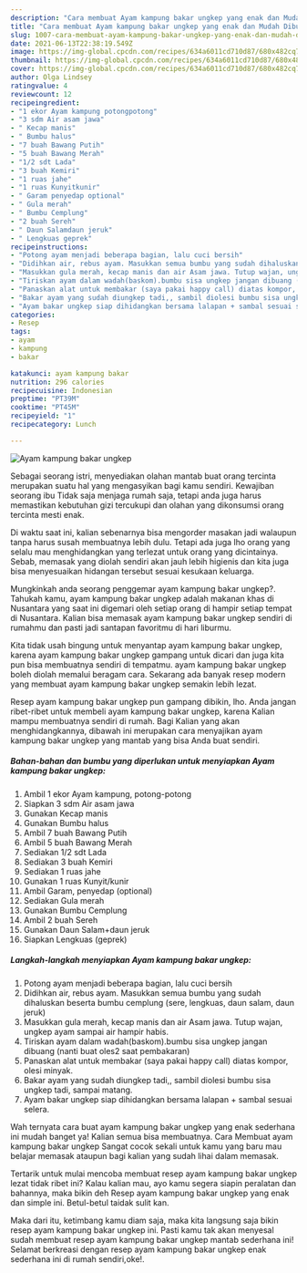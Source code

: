 ```yaml
---
description: "Cara membuat Ayam kampung bakar ungkep yang enak dan Mudah Dibuat"
title: "Cara membuat Ayam kampung bakar ungkep yang enak dan Mudah Dibuat"
slug: 1007-cara-membuat-ayam-kampung-bakar-ungkep-yang-enak-dan-mudah-dibuat
date: 2021-06-13T22:38:19.549Z
image: https://img-global.cpcdn.com/recipes/634a6011cd710d87/680x482cq70/ayam-kampung-bakar-ungkep-foto-resep-utama.jpg
thumbnail: https://img-global.cpcdn.com/recipes/634a6011cd710d87/680x482cq70/ayam-kampung-bakar-ungkep-foto-resep-utama.jpg
cover: https://img-global.cpcdn.com/recipes/634a6011cd710d87/680x482cq70/ayam-kampung-bakar-ungkep-foto-resep-utama.jpg
author: Olga Lindsey
ratingvalue: 4
reviewcount: 12
recipeingredient:
- "1 ekor Ayam kampung potongpotong"
- "3 sdm Air asam jawa"
- " Kecap manis"
- " Bumbu halus"
- "7 buah Bawang Putih"
- "5 buah Bawang Merah"
- "1/2 sdt Lada"
- "3 buah Kemiri"
- "1 ruas jahe"
- "1 ruas Kunyitkunir"
- " Garam penyedap optional"
- " Gula merah"
- " Bumbu Cemplung"
- "2 buah Sereh"
- " Daun Salamdaun jeruk"
- " Lengkuas geprek"
recipeinstructions:
- "Potong ayam menjadi beberapa bagian, lalu cuci bersih"
- "Didihkan air, rebus ayam. Masukkan semua bumbu yang sudah dihaluskan beserta bumbu cemplung (sere, lengkuas, daun salam, daun jeruk)"
- "Masukkan gula merah, kecap manis dan air Asam jawa. Tutup wajan, ungkep ayam sampai air hampir habis."
- "Tiriskan ayam dalam wadah(baskom).bumbu sisa ungkep jangan dibuang (nanti buat oles2 saat pembakaran)"
- "Panaskan alat untuk membakar (saya pakai happy call) diatas kompor, olesi minyak."
- "Bakar ayam yang sudah diungkep tadi,, sambil diolesi bumbu sisa ungkep tadi, sampai matang."
- "Ayam bakar ungkep siap dihidangkan bersama lalapan + sambal sesuai selera."
categories:
- Resep
tags:
- ayam
- kampung
- bakar

katakunci: ayam kampung bakar 
nutrition: 296 calories
recipecuisine: Indonesian
preptime: "PT39M"
cooktime: "PT45M"
recipeyield: "1"
recipecategory: Lunch

---
```



![Ayam kampung bakar ungkep](https://img-global.cpcdn.com/recipes/634a6011cd710d87/680x482cq70/ayam-kampung-bakar-ungkep-foto-resep-utama.jpg)

Sebagai seorang istri, menyediakan olahan mantab buat orang tercinta merupakan suatu hal yang mengasyikan bagi kamu sendiri. Kewajiban seorang ibu Tidak saja menjaga rumah saja, tetapi anda juga harus memastikan kebutuhan gizi tercukupi dan olahan yang dikonsumsi orang tercinta mesti enak.

Di waktu  saat ini, kalian sebenarnya bisa mengorder masakan jadi walaupun tanpa harus susah membuatnya lebih dulu. Tetapi ada juga lho orang yang selalu mau menghidangkan yang terlezat untuk orang yang dicintainya. Sebab, memasak yang diolah sendiri akan jauh lebih higienis dan kita juga bisa menyesuaikan hidangan tersebut sesuai kesukaan keluarga. 



Mungkinkah anda seorang penggemar ayam kampung bakar ungkep?. Tahukah kamu, ayam kampung bakar ungkep adalah makanan khas di Nusantara yang saat ini digemari oleh setiap orang di hampir setiap tempat di Nusantara. Kalian bisa memasak ayam kampung bakar ungkep sendiri di rumahmu dan pasti jadi santapan favoritmu di hari liburmu.

Kita tidak usah bingung untuk menyantap ayam kampung bakar ungkep, karena ayam kampung bakar ungkep gampang untuk dicari dan juga kita pun bisa membuatnya sendiri di tempatmu. ayam kampung bakar ungkep boleh diolah memalui beragam cara. Sekarang ada banyak resep modern yang membuat ayam kampung bakar ungkep semakin lebih lezat.

Resep ayam kampung bakar ungkep pun gampang dibikin, lho. Anda jangan ribet-ribet untuk membeli ayam kampung bakar ungkep, karena Kalian mampu membuatnya sendiri di rumah. Bagi Kalian yang akan menghidangkannya, dibawah ini merupakan cara menyajikan ayam kampung bakar ungkep yang mantab yang bisa Anda buat sendiri.

<!--inarticleads1-->

##### Bahan-bahan dan bumbu yang diperlukan untuk menyiapkan Ayam kampung bakar ungkep:

1. Ambil 1 ekor Ayam kampung, potong-potong
1. Siapkan 3 sdm Air asam jawa
1. Gunakan  Kecap manis
1. Gunakan  Bumbu halus
1. Ambil 7 buah Bawang Putih
1. Ambil 5 buah Bawang Merah
1. Sediakan 1/2 sdt Lada
1. Sediakan 3 buah Kemiri
1. Sediakan 1 ruas jahe
1. Gunakan 1 ruas Kunyit/kunir
1. Ambil  Garam, penyedap (optional)
1. Sediakan  Gula merah
1. Gunakan  Bumbu Cemplung
1. Ambil 2 buah Sereh
1. Gunakan  Daun Salam+daun jeruk
1. Siapkan  Lengkuas (geprek)




<!--inarticleads2-->

##### Langkah-langkah menyiapkan Ayam kampung bakar ungkep:

1. Potong ayam menjadi beberapa bagian, lalu cuci bersih
1. Didihkan air, rebus ayam. Masukkan semua bumbu yang sudah dihaluskan beserta bumbu cemplung (sere, lengkuas, daun salam, daun jeruk)
1. Masukkan gula merah, kecap manis dan air Asam jawa. Tutup wajan, ungkep ayam sampai air hampir habis.
1. Tiriskan ayam dalam wadah(baskom).bumbu sisa ungkep jangan dibuang (nanti buat oles2 saat pembakaran)
1. Panaskan alat untuk membakar (saya pakai happy call) diatas kompor, olesi minyak.
1. Bakar ayam yang sudah diungkep tadi,, sambil diolesi bumbu sisa ungkep tadi, sampai matang.
1. Ayam bakar ungkep siap dihidangkan bersama lalapan + sambal sesuai selera.




Wah ternyata cara buat ayam kampung bakar ungkep yang enak sederhana ini mudah banget ya! Kalian semua bisa membuatnya. Cara Membuat ayam kampung bakar ungkep Sangat cocok sekali untuk kamu yang baru mau belajar memasak ataupun bagi kalian yang sudah lihai dalam memasak.

Tertarik untuk mulai mencoba membuat resep ayam kampung bakar ungkep lezat tidak ribet ini? Kalau kalian mau, ayo kamu segera siapin peralatan dan bahannya, maka bikin deh Resep ayam kampung bakar ungkep yang enak dan simple ini. Betul-betul taidak sulit kan. 

Maka dari itu, ketimbang kamu diam saja, maka kita langsung saja bikin resep ayam kampung bakar ungkep ini. Pasti kamu tak akan menyesal sudah membuat resep ayam kampung bakar ungkep mantab sederhana ini! Selamat berkreasi dengan resep ayam kampung bakar ungkep enak sederhana ini di rumah sendiri,oke!.

